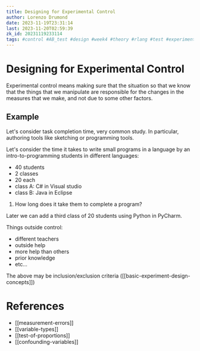 ```yaml
---
title: Designing for Experimental Control
author: Lorenzo Drumond
date: 2023-11-19T23:31:14
last: 2023-11-20T02:59:39
zk_id: 20231119233114
tags: #control #AB_test #design #week4 #theory #rlang #test #experiment #statistics #coursera #designing_running_and_analyzing_experiments
---
```



# Designing for Experimental Control
Experimental control means making sure that the situation so that we know that
the things that we manipulate are responsible for the changes in the measures
that we make, and not due to some other factors.

## Example
Let's consider task completion time, very common study. In particular, authoring tools like sketching or programming tools.

Let's consider the time it takes to write small programs in a language by an intro-to-programming students in different languages:

- 40 students
- 2 classes
- 20 each
- class A: C# in Visual studio
- class B: Java in Eclipse

1. How long does it take them to complete a program?

Later we can add a third class of 20 students using Python in PyCharm.

Things outside control:
- different teachers
- outside help
- more help than others
- prior knowledge
- etc...

The above may be inclusion/exclusion criteria ([[basic-experiment-design-concepts]])


# References
- [[measurement-errors]]
- [[variable-types]]
- [[test-of-proportions]]
- [[confounding-variables]]
